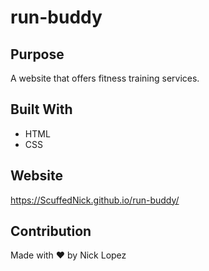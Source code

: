 # run-buddy

## Purpose
A website that offers fitness training services.

## Built With
* HTML
* CSS

## Website
https://ScuffedNick.github.io/run-buddy/

## Contribution
Made with ❤️ by Nick Lopez
